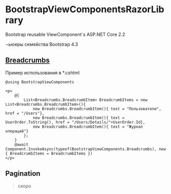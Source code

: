 ﻿# BootstrapViewComponentsRazorLibrary
Bootstrap reusable ViewComponent`s ASP.NET Core 2.2

¬ьюеры семейства Bootstrap 4.3

## [Breadcrumbs](https://getbootstrap.com/docs/4.3/components/breadcrumb/)
Пример использования в *.cshtml
```cshtml
@using BootstrapViewComponents

<p>
    @{
        List<Breadcrumbs.BreadcrumbItem> BreadcrumbItems = new List<Breadcrumbs.BreadcrumbItem>(){
            new Breadcrumbs.BreadcrumbItem(){ text = "Пользователи", href = "/Users"},
            new Breadcrumbs.BreadcrumbItem(){ text = UserOrder.ToString(), href = "/Users/Details/"+UserOrder.Id},
            new Breadcrumbs.BreadcrumbItem(){ text = "Журнал операций"}
        };
    }
    @await Component.InvokeAsync(typeof(BootstrapViewComponents.Breadcrumbs), new { BreadcrumbItems = BreadcrumbItems })
</p>
```
## Pagination
> скоро